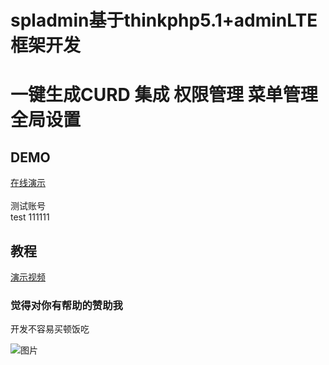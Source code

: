 # spladmin基于thinkphp5.1+adminLTE框架开发 
# 一键生成CURD 集成 权限管理 菜单管理 全局设置
## DEMO
[在线演示](http://demo.o8o8o8.com/spladmin)<br><br>
测试账号 <br>
test 111111<br>
## 教程
[演示视频](http://demo.o8o8o8.com/spladmin/demo.html)
### 觉得对你有帮助的赞助我 
开发不容易买顿饭吃<br>

![图片](https://github.com/shenxingchao/spladmin/blob/master/alipay.jpg?v=1)